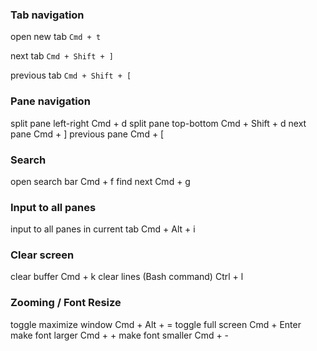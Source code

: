 

### Tab navigation

open new tab `Cmd + t`

next tab `Cmd + Shift + ]`

previous tab `Cmd + Shift + [`


### Pane navigation

split pane left-right Cmd + d
split pane top-bottom Cmd + Shift + d
next pane Cmd + ]
previous pane Cmd + [

### Search

open search bar Cmd + f
find next Cmd + g

### Input to all panes

input to all panes in current tab Cmd + Alt + i

### Clear screen

clear buffer Cmd + k
clear lines (Bash command) Ctrl + l

### Zooming / Font Resize

toggle maximize window Cmd + Alt + =
toggle full screen Cmd + Enter
make font larger Cmd + +
make font smaller Cmd + -
